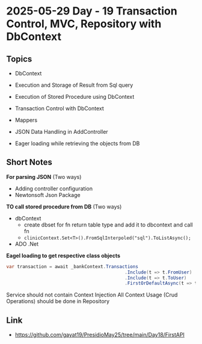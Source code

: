 # 2025-05-29    Day - 19 Transaction Control, MVC, Repository with DbContext

## Topics

- DbContext

- Execution and Storage of Result from Sql query

- Execution of Stored Procedure using DbContext

- Transaction Control with DbContext

- Mappers

- JSON Data Handling in AddController

- Eager loading while retrieving the objects from DB

## Short Notes

**For parsing JSON** (Two ways)   
- Adding controller configuration
- Newtonsoft Json Package

**TO call stored procedure from DB** (Two ways)
- dbContext
	- create dbset for fn return table type and add it to dbcontext and call fn
	- `clinicContext.Set<T>().FromSqlInterpoled("sql").ToListAsync();`
- ADO .Net



**Eagel loading to get respective class objects**
``` c#
var transaction = await _bankContext.Transactions
                                            .Include(t => t.FromUser)
                                            .Include(t => t.ToUser)
                                            .FirstOrDefaultAsync(t => t.Id == id);
```

Service should not contain Context Injection
All Context Usage (Crud Operations) should be done in Repository

## Link
- https://github.com/gayat19/PresidioMay25/tree/main/Day18/FirstAPI
